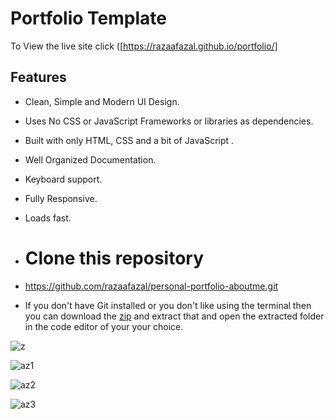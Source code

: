 # Portfolio Template

To View the live site click ([https://razaafazal.github.io/portfolio/]

## Features

- Clean, Simple and Modern UI Design.
- Uses No CSS or JavaScript Frameworks or libraries as dependencies.
- Built with only HTML, CSS and a bit of JavaScript .
- Well Organized Documentation.
- Keyboard support.
- Fully Responsive.
- Loads fast.

- # Clone this repository
- https://github.com/razaafazal/personal-portfolio-aboutme.git

- If you don't have Git installed or you don't like using the terminal then you can download the [zip](https://github.com/razaafazal/personal-portfolio-aboutme/archive/refs/heads/main.zip) and extract that and open the extracted folder in the code editor of your your choice.

![z](https://github.com/razaafazal/personal-portfolio-aboutme/assets/162603506/41c08220-ecaa-49a6-a570-aa9289aada10)

![az1](https://github.com/user-attachments/assets/893a8c99-2584-4f79-aba7-7ac94f26bcdd)

![az2](https://github.com/user-attachments/assets/3c1712e0-6af4-4229-9850-4cfab1904517)

![az3](https://github.com/user-attachments/assets/492480be-87bf-44f0-846d-ede69ed39e47)
